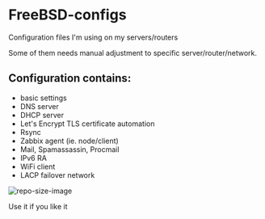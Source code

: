 # FreeBSD-configs
Configuration files I'm using on my servers/routers

Some of them needs manual adjustment to specific server/router/network.

Configuration contains:
---
- basic settings
- DNS server
- DHCP server
- Let's Encrypt TLS certificate automation
- Rsync
- Zabbix agent (ie. node/client)
- Mail, Spamassassin, Procmail
- IPv6 RA
- WiFi client
- LACP failover network


![repo-size-image](https://img.shields.io/github/repo-size/remetremet/FreeBSD-configs)

Use it if you like it
